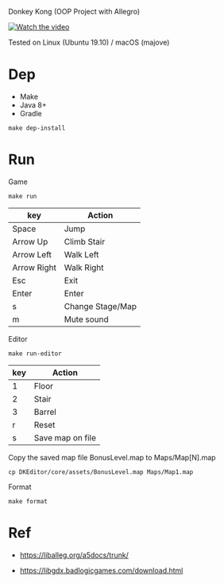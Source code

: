 Donkey Kong (OOP Project with Allegro) 

[![Watch the video](https://i.imgur.com/mpIbQy4.png)](https://www.youtube.com/watch?v=RMV6-3SdDWg&t=11s)


Tested on Linux (Ubuntu 19.10) / macOS (majove)

# Dep

* Make
* Java 8+
* Gradle

```
make dep-install
```

# Run

Game
```
make run
```

|key|Action|
|---|------|
|Space | Jump |
|Arrow Up | Climb Stair |
|Arrow Left | Walk Left |
|Arrow Right | Walk Right |
|Esc | Exit |
|Enter | Enter |
|s | Change Stage/Map |
|m | Mute sound |


Editor
```
make run-editor
```

|key|Action|
|---|------|
|1 | Floor |
|2 | Stair |
|3 | Barrel |
|r | Reset |
|s | Save map on file |

Copy the saved map file BonusLevel.map to Maps/Map[N].map 

```
cp DKEditor/core/assets/BonusLevel.map Maps/Map1.map
```

Format

```
make format
```


# Ref 

* https://liballeg.org/a5docs/trunk/

* https://libgdx.badlogicgames.com/download.html